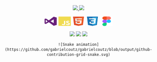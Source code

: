 <div align="center">
    <a href="https://github.com/gabrielcoutz">
      <img height="150em" src="https://github-readme-stats.vercel.app/api?username=gabrielcoutz&count_private=true&include_all_commits=true&show_icons=true&theme=react&hide_border=true&show_owner=true"/>
      <img height="150em" src="https://github-readme-stats.vercel.app/api/top-langs/?username=gabrielcoutz&theme=react&hide_border=true&&layout=compact"/>
    </a>
  </div>
  
  <div align="center" valign="top"><br>
            <img align="center" alt="CSS" height="30" width="40"
          src="https://raw.githubusercontent.com/devicons/devicon/master/icons/visualstudio/visualstudio-plain.svg">
      <img align="center" alt="Js" height="30" width="40"
          src="https://raw.githubusercontent.com/devicons/devicon/master/icons/javascript/javascript-plain.svg">
      <img align="center" alt="HTML" height="30" width="40"
          src="https://raw.githubusercontent.com/devicons/devicon/master/icons/html5/html5-original.svg">
      <img align="center" alt="CSS" height="30" width="40"
          src="https://raw.githubusercontent.com/devicons/devicon/master/icons/css3/css3-original.svg">
          <img align="center" alt="CSS" height="30" width="40"
          src="https://raw.githubusercontent.com/devicons/devicon/master/icons/figma/figma-original.svg">
  </div><br>
  
  <div align="center">
      <a href="https://www.instagram.com/gabrielcoutinhoz/" target="_blank"><img
              src="https://img.shields.io/badge/-Instagram-%23E4405F?style=for-the-badge&logo=instagram&logoColor=white"
              target="_blank"></a>
      <a href="https://www.linkedin.com/in/gabriel-coutinho-3a00a023b/" target="_blank"><img
              src="https://img.shields.io/badge/-LinkedIn-%230077B5?style=for-the-badge&logo=linkedin&logoColor=white"
              target="_blank"></a>
    <a href="https://www.behance.net/gabrielcoutinho9" target="_blank"><img
              src="https://img.shields.io/badge/Behance-0054F7?style=for-the-badge&logo=behance&logoColor=white"
              target="_blank"></a>
  </div>
  
  <div align="center">
    
    ![Snake animation](https://github.com/gabrielcoutz/gabrielcoutz/blob/output/github-contribution-grid-snake.svg)
    
  </div>
  
